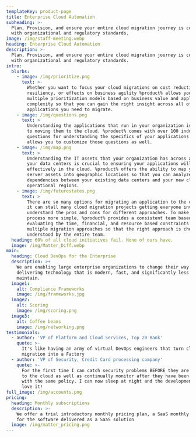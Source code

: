 ```yaml
---
templateKey: product-page
title: Enterprise Cloud Automation
subheading: >-
  Plan, Provision, and ensure your entire cloud migration journey is compliant
  with organizational and regulatory standards.
image: /img/staff-meeting.webp
heading: Enterprise Cloud Automation
description: >-
  Plan, Provision, and ensure your entire cloud migration journey is compliant
  with organizational and regulatory standards.
intro:
  blurbs:
    - image: /img/prioritize.png
      text: >-
        Whether you want to focus your cloud migrations on cost reductions, data
        resiliency, or effects on business agility %product% allows you to develop
        multiple prioritization models based on business value and application
        complexity so that you can gain the right insight across all of the
        applications you need to migrate.
    - image: /img/questions.png
      text: >
        Understanding the applications that run in your organization is critical
        to moving them to the cloud. %product% comes with over 100 industry proven
        questions for understanding the specifics of your applications and
        allows you to customize those questions as well.
    - image: /img/map.png
      text: >
        Understanding the IT assets that your organization has across all of
        your data centers is crucial to ensuring your applications will run
        effectively in the cloud. %product% offers the ability to map your existing
        server assets into geographic locations so that you can analyze latency
        dependencies between your existing data centers and your new cloud based
        operational regions.
    - image: /img/futurestates.png
      text: >
        There are so many options for migrating an application to the cloud that
        it can stall many cloud migration projects getting everyone involved to
        understand the pros and cons for different approaches. To make this
        process more simple, %product% provides a consistent team based approach to
        evaluating the time, financial, and resource based constraints across
        multiple migration approaches so that the right approach is chosen and
        understood by the entire team.
  heading: 60% of all cloud initiatives fail. None of ours have.
  image: /img/Matter_Diff.webp
main:
  heading: Cloud DevOps for the Enterprise
  description: >+
    We are enabling large enterprise organizations to change their way of
    delivering technology that is modern, fast, and significantly less costly to
    maintain.
  image1:
    alt: Compliance Frameworks
    image: /img/frameworks.jpg
  image2:
    alt: Scoring
    image: /img/scoring.png
  image3:
    alt: Coffee beans
    image: /img/networking.png
testimonials:
  - author: 'VP of Platform and Cloud Services, Top 20 Bank'
    quote: >-
      It's like having an army of virtual DevOps engineers that turn cloud
      migration into a Factory
  - author: 'VP of Security, Credit Card processing company'
    quote: >-
      For the first time I can catch security problems BEFORE they are deployed
      to the cloud as well as continually monitor after they have been deployed
      with the same policy. I can now sleep at night and the development teams
      love it!
full_image: /img/accounts.png
pricing:
  heading: Monthly subscriptions
  description: >-
    We offer a trial introductory monthly pricing plan, a SaaS monthly plan, and an Enterprise plan
    for the software delivered as a SaaS solution
  image: /img/matter_pricing.png
---
```


